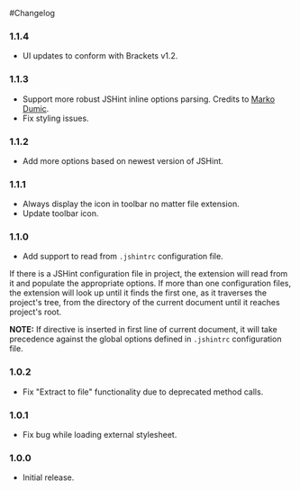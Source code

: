#Changelog

### 1.1.4
- UI updates to conform with Brackets v1.2.

### 1.1.3
- Support more robust JSHint inline options parsing. Credits to [Marko Dumic](https://github.com/mdumic).
- Fix styling issues.

### 1.1.2
- Add more options based on newest version of JSHint.

### 1.1.1
- Always display the icon in toolbar no matter file extension.
- Update toolbar icon.

### 1.1.0
- Add support to read from <code>.jshintrc</code> configuration file.

If there is a JSHint configuration file in project, the extension will read from it and populate the appropriate options.
If more than one configuration files, the extension will look up until it finds the first one, as it traverses the project's tree, from the directory of the current document until it reaches project's root.

**NOTE:** If directive is inserted in first line of current document, it will take precedence against the global options defined in <code>.jshintrc</code> configuration file.

### 1.0.2
- Fix "Extract to file" functionality due to deprecated method calls.

### 1.0.1
- Fix bug while loading external stylesheet.

### 1.0.0
- Initial release.